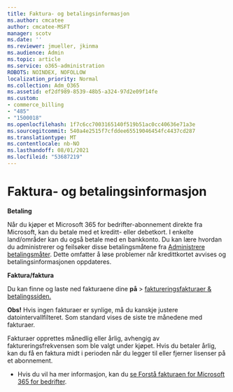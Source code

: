 ```yaml
---
title: Faktura- og betalingsinformasjon
ms.author: cmcatee
author: cmcatee-MSFT
manager: scotv
ms.date: ''
ms.reviewer: jmueller, jkinma
ms.audience: Admin
ms.topic: article
ms.service: o365-administration
ROBOTS: NOINDEX, NOFOLLOW
localization_priority: Normal
ms.collection: Adm_O365
ms.assetid: ef2df989-8539-48b5-a324-97d2e09f14fe
ms.custom:
- commerce_billing
- "485"
- "1500018"
ms.openlocfilehash: 1f7c6cc7003165140f519b51ac0cc40636e71a3e
ms.sourcegitcommit: 540a4e2515f7cfddee65519046454fc4437cd287
ms.translationtype: MT
ms.contentlocale: nb-NO
ms.lasthandoff: 08/01/2021
ms.locfileid: "53687219"
---
```

# <a name="invoice-and-payment-information"></a>Faktura- og betalingsinformasjon

**Betaling**

Når du kjøper et Microsoft 365 for bedrifter-abonnement direkte fra Microsoft, kan du betale med et kreditt- eller debetkort.  I enkelte land/områder kan du også betale med en bankkonto.  Du kan lære hvordan du administrerer og feilsøker disse betalingsmåtene fra [Administrere betalingsmåter](/microsoft-365/commerce/billing-and-payments/manage-payment-methods). Dette omfatter å løse problemer når kredittkortet avvises og betalingsinformasjonen oppdateres.

**Faktura/faktura**

Du kan finne og laste ned fakturaene dine **på**  >  [faktureringsfakturaer & betalingssiden.](https://go.microsoft.com/fwlink/p/?linkid=848039)  

**Obs!** Hvis ingen fakturaer er synlige, må du kanskje justere datointervallfilteret.  Som standard vises de siste tre månedene med fakturaer.

Fakturaer opprettes månedlig eller årlig, avhengig av faktureringsfrekvensen som ble valgt under kjøpet.  Hvis du betaler årlig, kan du få en faktura midt i perioden når du legger til eller fjerner lisenser på et abonnement.

- Hvis du vil ha mer informasjon, kan du [se Forstå fakturaen for Microsoft 365 for bedrifter](/microsoft-365/commerce/billing-and-payments/understand-your-invoice2).